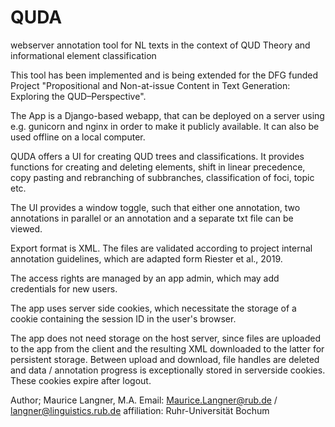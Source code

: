 # QUDA
webserver annotation tool for NL texts in the context of QUD Theory and informational element classification

This tool has been implemented and is being extended for the DFG funded Project 
"Propositional and Non-at-issue Content in Text Generation: Exploring the QUD–Perspective".

The App is a Django-based webapp, that can be deployed on a server using e.g. gunicorn and 
nginx in order to make it publicly available. It can also be used offline on a local computer.

QUDA offers a UI for creating QUD trees and classifications. It provides functions for
creating and deleting elements, shift in linear precedence, copy pasting and rebranching
of subbranches, classification of foci, topic etc.

The UI provides a window toggle, such that either one annotation, two annotations in parallel
or an annotation and a separate txt file can be viewed.

Export format is XML. The files are validated according to project internal annotation guidelines,
which are adapted form Riester et al., 2019.

The access rights are managed by an app admin, which may add credentials for new users.

The app uses server side cookies, which necessitate the storage of a cookie containing the session  ID
in the user's browser.

The app does not need storage on the host server, since files are uploaded to the app from the client
and the resulting XML downloaded to the latter for persistent storage. Between upload and download,
file handles are deleted and data / annotation progress is exceptionally stored in serverside cookies.
These cookies expire after logout.


Author;      Maurice Langner, M.A.
Email:       Maurice.Langner@rub.de / langner@linguistics.rub.de
affiliation: Ruhr-Universität Bochum

